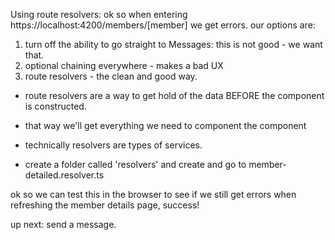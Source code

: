 Using route resolvers:
ok so when entering https://localhost:4200/members/[member] we get errors.
our options are:
1. turn off the ability to go straight to Messages: this is not good - we want that.
2. optional chaining everywhere - makes a bad UX
3. route resolvers - the clean and good way.

* route resolvers are a way to get hold of the data BEFORE the component is constructed.
* that way we'll get everything we need to component the component

* technically resolvers are types of services.
* create a folder called 'resolvers' and create and go to member-detailed.resolver.ts

ok so we can test this in the browser to see if we still get errors when refreshing the member details page, success!

up next: send a message.
